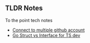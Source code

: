 ## TLDR Notes

To the point tech notes

- [Connect to multiple github account](./content/connect_multiple_gh.md)
- [Go Struct vs Interface for TS dev](./content/go_struct_vs_interface.md)
